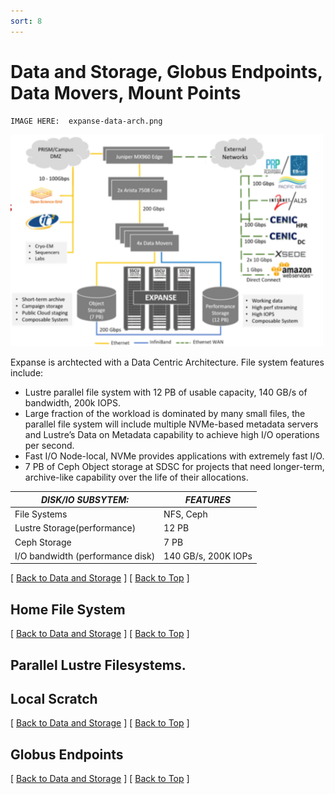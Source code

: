 ```yaml
---
sort: 8
---
```


# Data and Storage, Globus Endpoints, Data Movers, Mount Points <a name="data"></a>
	IMAGE HERE:  expanse-data-arch.png
<img src="images/expanse_connectivity_fabric.png" alt="expanse_connectivity_fabric.png" width="500px">

Expanse is archtected with a Data Centric Architecture. File system features include:
* Lustre parallel file system with 12 PB of usable capacity, 140 GB/s of bandwidth, 200k IOPS.
* Large fraction of the workload is dominated by many small files, the parallel file system will include multiple NVMe-based metadata servers and Lustre’s Data on Metadata capability to achieve high I/O operations per second. 
* Fast I/O Node-local, NVMe provides applications with extremely fast I/O.
* 7 PB of Ceph Object storage at SDSC for projects that need longer-term, archive-like capability over the life of their allocations.


| *DISK/IO SUBSYTEM:* | *FEATURES*| 
| ----------- | ----------- |
| File Systems | NFS, Ceph |
| Lustre Storage(performance) | 12 PB  |
| Ceph Storage |  7 PB |	
|I/O bandwidth (performance disk) | 140 GB/s, 200K IOPs|
	

	
[ [Back to Data and Storage](#data) ] [ [Back to Top](#top) ]
	
## Home File System <a name="data-home"></a>
[ [Back to Data and Storage](#data) ] [ [Back to Top](#top) ]

## Parallel Lustre Filesystems. <a name="data-lustre"></a>
## Local Scratch <a name="data-scratch"></a>

[ [Back to Data and Storage](#data) ] [ [Back to Top](#top) ]
## Globus Endpoints <a name="data-globus"></a>

[ [Back to Data and Storage](#data) ] [ [Back to Top](#top) ]

	
